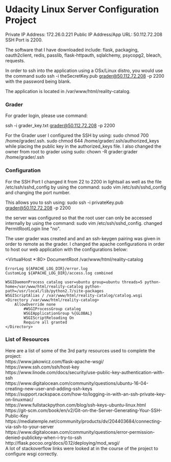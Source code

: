 Udacity Linux Server Configuration Project
==========================================
Private IP Address: 172.26.0.221
Public IP Address/App URL: 50.112.72.208
SSH Port is 2200.

The software that I have downloaded include: flask, packaging, oauth2client, redis, passlib, flask-httpauth, sqlalchemy, psycopg2, bleach, requests.

In order to ssh into the application using a OSx/Linux distro, you would use the command sudo ssh -i theSecretKey.pub grader@50.112.72.208 -p 2200 with the password being blank. 

The application is located in /var/www/html/reality-catalog.
<h3> Grader </h3>

For grader login, please use command:

ssh -i grader_key.txt grader@50.112.72.208 -p 2200

For the Grader user I configured the SSH by using:
  sudo chmod 700 /home/grader/.ssh.
  sudo chmod 644 /home/grader/.ssh/authorized_keys
while placing the public key in the authorized_keys file.
I also changed the owner from root to grader using sudo:
  chown -R grader:grader /home/grader/.ssh

<h3> Configuration </h3>
For the SSH Port I changed it from 22 to 2200 in lightsail as well as the file /etc/ssh/sshd_config by using the command:
sudo vim /etc/ssh/sshd_config and changing the port number.

This allows you to ssh using:
  sudo ssh -i privateKey.pub grader@50.112.72.208 -p 2200 

the server was configured so that the root user can only be accessed internally by using the command: 
  sudo vim /etc/ssh/sshd_config. changed PermitRootLogin line "no".

The user grader was created and and an ssh-keygen pairing was given in order to remote as the grader. I changed the apache configurations in order to host our web application with the configurations below:

<VirtualHost *:80>
	DocumentRoot /var/www/html/reality-catalog



	ErrorLog ${APACHE_LOG_DIR}/error.log
	CustomLog ${APACHE_LOG_DIR}/access.log combined

 	WSGIDaemonProcess catalog user=ubuntu group=ubuntu threads=5 python-home=/var/www/html/reality-catalog python-path=/usr/local/lib/python2.7/site-packages
	WSGIScriptAlias / /var/www/html/reality-catalog/catalog.wsgi
	<Directory /var/www/html/reality-catalog>
		AllowOverride none
        	#WSGIProcessGroup catalog
        	WSGIApplicationGroup %{GLOBAL}
        	WSGIScriptReloading On
    		Require all granted
	</Directory>
</VirtualHost>

<h3> List of Resources </h3>
Here are a list of some of the 3rd party resources used to complete the project: <br />
https://www.jakowicz.com/flask-apache-wsgi/ <br />
https://www.ssh.com/ssh/host-key <br />
https://www.linode.com/docs/security/use-public-key-authentication-with-ssh <br />
https://www.digitalocean.com/community/questions/ubuntu-16-04-creating-new-user-and-adding-ssh-keys <br />
https://support.rackspace.com/how-to/logging-in-with-an-ssh-private-key-on-linuxmac/ <br />
https://www.fullstackpython.com/blog/ssh-keys-ubuntu-linux.html <br />
https://git-scm.com/book/en/v2/Git-on-the-Server-Generating-Your-SSH-Public-Key <br />
https://mediatemple.net/community/products/dv/204403684/connecting-via-ssh-to-your-server <br />
https://www.digitalocean.com/community/questions/error-permission-denied-publickey-when-i-try-to-ssh <br />
http://flask.pocoo.org/docs/0.12/deploying/mod_wsgi/ <br />
A lot of stackoverflow links were looked at in the course of the project to configure wsgi correctly.
